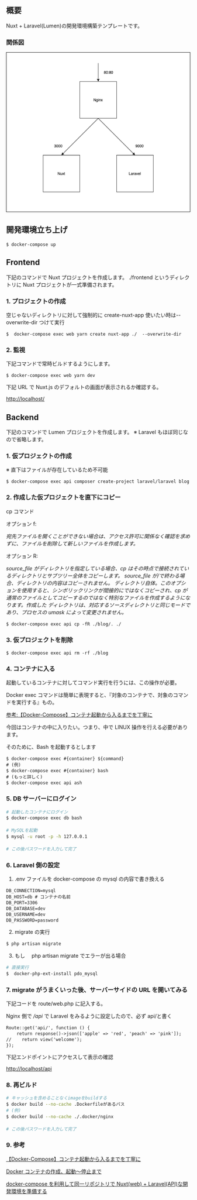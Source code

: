 ## 概要

Nuxt + Laravel(Lumen)の開発環境構築テンプレートです。

### 関係図

![structure](./.doc/images/spa_dev_template.png)

## 開発環境立ち上げ

```
$ docker-compose up
```

## Frontend

下記のコマンドで Nuxt プロジェクトを作成します。
./frontend というディレクトリに Nuxt プロジェクトが一式準備されます。

### 1. プロジェクトの作成

空じゃないディレクトリに対して強制的に create-nuxt-app 使いたい時は--overwrite-dir つけて実行

```
$  docker-compose exec web yarn create nuxt-app ./  --overwrite-dir
```

### 2. 監視

下記コマンドで常時ビルドするようにします。

```
$ docker-compose exec web yarn dev
```

下記 URL で Nuxt.js のデフォルトの画面が表示されるか確認する。

[http://localhost/](http://localhost)

## Backend

下記のコマンドで Lumen プロジェクトを作成します。
※ Laravel もほぼ同じなので省略します。

### 1. 仮プロジェクトの作成

※ 直下はファイルが存在しているため不可能

```
$ docker-compose exec api composer create-project laravel/laravel blog
```

### 2. 作成した仮プロジェクトを直下にコピー

cp コマンド

オプション f:

_宛先ファイルを開くことができない場合は、アクセス許可に関係なく確認を求めずに、ファイルを削除して新しいファイルを作成します。_

オプション R:

_source_file がディレクトリを指定している場合、cp はその時点で接続されているディレクトリとサブツリー全体をコピーします。 source_file が/で終わる場合、ディレクトリの内容はコピーされません。
ディレクトリ自体。このオプションを使用すると、シンボリックリンクが間接的にではなくコピーされ、cp が通常のファイルとしてコピーするのではなく特別なファイルを作成するようになります。作成した
ディレクトリは、対応するソースディレクトリと同じモードであり、プロセスの umask によって変更されません。_

```
$ docker-compose exec api cp -fR ./blog/. ./
```

### 3. 仮プロジェクトを削除

```
$ docker-compose exec api rm -rf ./blog
```

### 4. コンテナに入る

起動しているコンテナに対してコマンド実行を行うには、この操作が必要。

Docker exec コマンドは簡単に表現すると、『対象のコンテナで、対象のコマンドを実行する』もの。

[参考:【Docker-Compose】コンテナ起動から入るまでを丁寧に](https://www.nyamucoro.com/entry/2018/01/11/224932)

今回はコンテナの中に入りたい。つまり、中で LINUX 操作を行える必要があります。

そのために、Bash を起動するとします

```
$ docker-compose exec #{container} ${command}
# (例)
$ docker-compose exec #{container} bash
# (もっと詳しく)
$ docker-compose exec api ash
```

### 5. DB サーバーにログイン

```bash
# 起動したコンテナにログイン
$ docker-compose exec db bash

# MySQLを起動
$ mysql -u root -p -h 127.0.0.1

# この後パスワードを入力して完了
```

### 6. Laravel 側の設定

1. .env ファイルを docker-compose の mysql の内容で書き換える

```phpt
DB_CONNECTION=mysql
DB_HOST=db # コンテナの名前
DB_PORT=3306
DB_DATABASE=dev
DB_USERNAME=dev
DB_PASSWORD=password
```

2. migrate の実行

```bash
$ php artisan migrate
```

3. もし　 php artisan migrate でエラーが出る場合

```bash
# 直接実行
$  docker-php-ext-install pdo_mysql
```

### 7. migrate がうまくいった後、サーバーサイドの URL を開いてみる

下記コードを route/web.php に記入する。

Nginx 側で _/api_ で Laravel をみるように設定したので、必ず api/と書く

```phpt
Route::get('api/', function () {
    return response()->json(['apple' => 'red', 'peach' => 'pink']);
//    return view('welcome');
});
```

下記エンドポイントにアクセスして表示の確認

[http://localhost/api]([http://localhost/api])

### 8. 再ビルド

```bash
# キャッシュを含めることなくimageをbuildする
$ docker build --no-cache .Dockerfileがあるパス
# (例)
$ docker build --no-cache ./.docker/nginx

# この後パスワードを入力して完了
```

### 9. 参考

[【Docker-Compose】コンテナ起動から入るまでを丁寧に](https://qiita.com/tsuboyataiki/items/90dbe94553d3dea39b19)

[Docker コンテナの作成、起動〜停止まで](https://qiita.com/kooohei/items/0e788a2ce8c30f9dba53)

[docker-compose を利用して同一リポジトリで Nuxt(web) + Laravel(API)な開発環境を準備する](https://qiita.com/nagi125/items/09ddbbfa923c0999494e)
